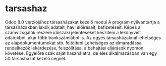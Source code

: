 # tarsashaz
Odoo 8.0 verziójához társasházakat kezelő modul
A program nyilvántartja a társasházakban lakók adatait, havi előírásait, befizetéseit.
Képes a számvizsgálók részére időszaki jelentéseket készíteni a lekönyvelt adatokból, akár több bankszámlából is.
Az egyes társasházaknál lehetséges az alapdokumentumokat stb. feltölteni
Lehetséges az elmaradással rendelkezők lekérdezése, felszólítása, a behajtási eljárások nyomon követése.
Egyelőre csak saját használatra, de éles alkalmazásban van egy 50 társasházat kezelő cégnél.
